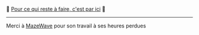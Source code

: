 :scroll: [Pour ce qui reste à faire, c'est par ici](https://github.com/06-Games/Modelisation/projects/1) :scroll:

---
Merci à [MazeWave](https://github.com/MazeWave) pour son travail à ses heures perdues 
